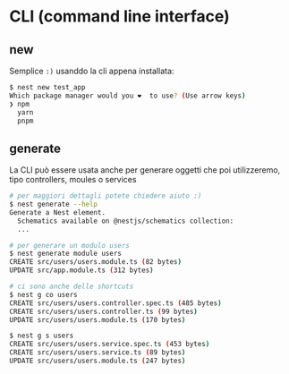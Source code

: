 # CLI (command line interface)

## new
Semplice `:)` usanddo la cli appena installata:

```bash
$ nest new test_app
Which package manager would you ❤️  to use? (Use arrow keys)
❯ npm 
  yarn 
  pnpm 
```

## generate
La CLI può essere usata anche per generare oggetti che poi utilizzeremo, tipo controllers, moules o services

```bash
# per maggiori dettagli potete chiedere aiuto :)
$ nest generate --help
Generate a Nest element.
  Schematics available on @nestjs/schematics collection:
  ...

# per generare un modulo users
$ nest generate module users
CREATE src/users/users.module.ts (82 bytes)
UPDATE src/app.module.ts (312 bytes)

# ci sono anche delle shortcuts 
$ nest g co users 
CREATE src/users/users.controller.spec.ts (485 bytes)
CREATE src/users/users.controller.ts (99 bytes)
UPDATE src/users/users.module.ts (170 bytes)

$ nest g s users
CREATE src/users/users.service.spec.ts (453 bytes)
CREATE src/users/users.service.ts (89 bytes)
UPDATE src/users/users.module.ts (247 bytes)
```




